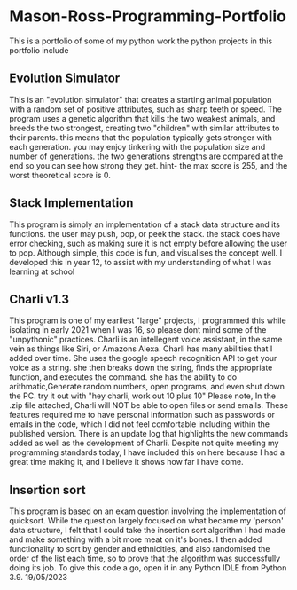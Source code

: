 # Mason-Ross-Programming-Portfolio
This is a portfolio of some of my python work
the python projects in this portfolio include

Evolution Simulator
--------------------
This is an "evolution simulator" that creates a starting animal population with a random set of positive attributes,
such as sharp teeth or speed.
The program uses a genetic algorithm that kills the two weakest animals, and breeds the two strongest, creating two "children" with similar attributes to their parents.
this means that the population typically gets stronger with each generation.
you may enjoy tinkering with the population size and number of generations. the two generations strengths are compared at the end so you can see how strong they get.
hint- the max score is 255, and the worst theoretical score is 0.

Stack Implementation
--------------------
This program is simply an implementation of a stack data structure and its functions.
the user may push, pop, or peek the stack.
the stack does have error checking, such as making sure it is not empty before allowing the user to pop.
Although simple, this code is fun, and visualises the concept well.
I developed this in year 12, to assist with my understanding of what I was learning at school

Charli v1.3
--------------
This program is one of my earliest "large" projects, I programmed this while isolating in early 2021 when I was 16, so please dont mind some of the "unpythonic" practices.
Charli is an intellegent voice assistant, in the same vein as things like Siri, or Amazons Alexa.
Charli has many abilities that I added over time.
She uses the google speech recognition API to get your voice as a string. she then breaks down the string, finds the appropriate function, and executes the command.
she has the ability to do arithmatic,Generate random numbers, open programs, and even shut down the PC.
try it out with "hey charli, work out 10 plus 10"
Please note, 
In the .zip file attached, Charli will NOT be able to open files or send emails. These features required me to have personal information such as passwords or emails
in the code, which I did not feel comfortable including within the published version. 
There is an update log that highlights the new commands added as well as the development of Charli.
Despite not quite meeting my programming standards today, I have included this on here because I had a great time making it, and I believe it shows how far I have come.

**Insertion sort**
----------------------
This program is based on an exam question involving the implementation of quicksort.
While the question largely focused on what became my 'person' data structure, I felt that I could take the insertion sort algorithm I had made and make something with 
a bit more meat on it's bones. I then added functionality to sort by gender and ethnicities, and also randomised the order of the list each time, so to prove that the algorithm was
successfully doing its job.
To give this code a go, open it in any Python IDLE from Python 3.9.
19/05/2023
